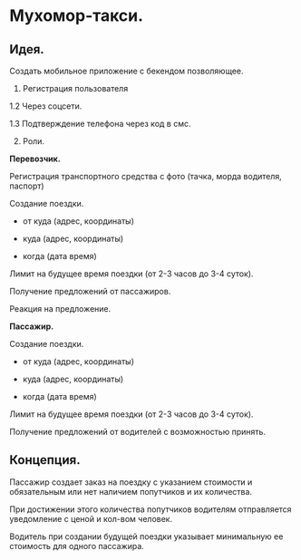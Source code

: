 # Мухомор-такси.

## Идея.

Создать мобильное приложение с бекендом позволяющее.

1. Регистрация пользователя

1.2 Через соцсети.

1.3 Подтверждение телефона через код в смс.

2. Роли.

**Перевозчик.**

Регистрация транспортного средства с фото (тачка, морда водителя, паспорт)

Создание поездки.

- от куда (адрес, координаты)

- куда (адрес, координаты)

- когда (дата время)

Лимит на будущее время поездки (от 2-3 часов до 3-4 суток).

Получение предложений от пассажиров.

Реакция на предложение.

**Пассажир.**

Создание поездки.

- от куда (адрес, координаты)

- куда (адрес, координаты)

- когда (дата время)

Лимит на будущее время поездки (от 2-3 часов до 3-4 суток).

Получение предложений от водителей с возможностью принять.



## Концепция.

Пассажир создает заказ на поездку с указанием стоимости и обязательным или нет наличием попутчиков и их количества.

При достижении этого количества попутчиков водителям отправляется уведомление с ценой и кол-вом человек.

Водитель при создании будущей поездки указывает минимальную ее стоимость для одного пассажира.










